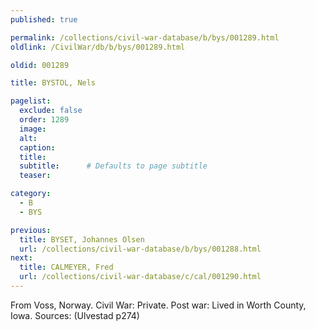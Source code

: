 ```yaml
---
published: true

permalink: /collections/civil-war-database/b/bys/001289.html
oldlink: /CivilWar/db/b/bys/001289.html

oldid: 001289

title: BYSTOL, Nels

pagelist:
  exclude: false
  order: 1289
  image: 
  alt:
  caption:
  title:
  subtitle:      # Defaults to page subtitle
  teaser:

category: 
  - B 
  - BYS

previous:
  title: BYSET, Johannes Olsen
  url: /collections/civil-war-database/b/bys/001288.html  
next:
  title: CALMEYER, Fred
  url: /collections/civil-war-database/c/cal/001290.html   
---
```

From Voss, Norway. Civil War: Private. Post war: Lived in Worth County, Iowa. Sources: (Ulvestad p274)